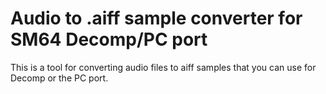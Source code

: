 # Audio to .aiff sample converter for SM64 Decomp/PC port
This is a tool for converting audio files to aiff samples that you can use for Decomp or the PC port.
